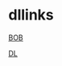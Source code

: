 # dllinks
[BOB](https://mediafilez.forgecdn.net/files/5896/119/BoB-1.2.51.mcaddon)

[DL](https://download1592.mediafire.com/6w0uw4dc6rkgmIxAZn3ONEb7ZTlDH-EAQt16mW1ODDPsmXeSvDUtalCjdwziS1N8-3iB_0WhWqRY54RzYBK2vX7k2h16UpLou9PBFU-McOMxg5jkai5N9fScZnu3HjUF-G-TBh6QxRetns2hGDn8Gnwtgs6khTLKdGognieWgrh7/qfi72c4zlev9fu3/DynamicLighting.zip)
